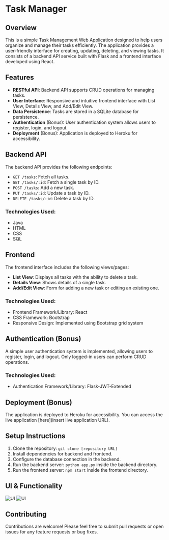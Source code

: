 # Task Manager

## Overview
This is a simple Task Management Web Application designed to help users organize and manage their tasks efficiently. The application provides a user-friendly interface for creating, updating, deleting, and viewing tasks. It consists of a backend API service built with Flask and a frontend interface developed using React.

## Features
- **RESTful API**: Backend API supports CRUD operations for managing tasks.
- **User Interface**: Responsive and intuitive frontend interface with List View, Details View, and Add/Edit View.
- **Data Persistence**: Tasks are stored in a SQLite database for persistence.
- **Authentication** (Bonus): User authentication system allows users to register, login, and logout.
- **Deployment** (Bonus): Application is deployed to Heroku for accessibility.

## Backend API
The backend API provides the following endpoints:

- `GET /tasks`: Fetch all tasks.
- `GET /tasks/:id`: Fetch a single task by ID.
- `POST /tasks`: Add a new task.
- `PUT /tasks/:id`: Update a task by ID.
- `DELETE /tasks/:id`: Delete a task by ID.

### Technologies Used:
- Java
- HTML
- CSS
- SQL

## Frontend
The frontend interface includes the following views/pages:

- **List View**: Displays all tasks with the ability to delete a task.
- **Details View**: Shows details of a single task.
- **Add/Edit View**: Form for adding a new task or editing an existing one.

### Technologies Used:
- Frontend Framework/Library: React
- CSS Framework: Bootstrap
- Responsive Design: Implemented using Bootstrap grid system

## Authentication (Bonus)
A simple user authentication system is implemented, allowing users to register, login, and logout. Only logged-in users can perform CRUD operations.

### Technologies Used:
- Authentication Framework/Library: Flask-JWT-Extended

## Deployment (Bonus)
The application is deployed to Heroku for accessibility. You can access the live application [here](insert live application URL).

## Setup Instructions
1. Clone the repository: `git clone [repository URL]`
2. Install dependencies for backend and frontend.
3. Configure the database connection in the backend.
4. Run the backend server: `python app.py` inside the backend directory.
5. Run the frontend server: `npm start` inside the frontend directory.


## UI & Functionality

![UI](images/ui.png)
![UI](images/ui_edit.png)

## Contributing
Contributions are welcome! Please feel free to submit pull requests or open issues for any feature requests or bug fixes.


